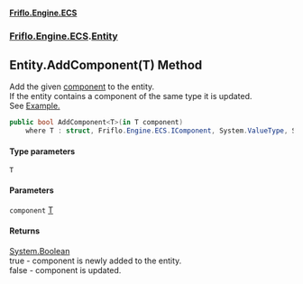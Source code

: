 #### [Friflo.Engine.ECS](index.md 'index')
### [Friflo.Engine.ECS](Friflo.Engine.ECS.md 'Friflo.Engine.ECS').[Entity](Entity.md 'Friflo.Engine.ECS.Entity')

## Entity.AddComponent<T>(T) Method

Add the given [component](Entity.AddComponent_T_(T).md#Friflo.Engine.ECS.Entity.AddComponent_T_(T).component 'Friflo.Engine.ECS.Entity.AddComponent<T>(T).component') to the entity.<br/>
If the entity contains a component of the same type it is updated.<br/>
See <a href="https://github.com/friflo/Friflo.Json.Fliox/wiki/Examples-~-General#component">Example.</a>

```csharp
public bool AddComponent<T>(in T component)
    where T : struct, Friflo.Engine.ECS.IComponent, System.ValueType, System.ValueType;
```
#### Type parameters

<a name='Friflo.Engine.ECS.Entity.AddComponent_T_(T).T'></a>

`T`
#### Parameters

<a name='Friflo.Engine.ECS.Entity.AddComponent_T_(T).component'></a>

`component` [T](Entity.AddComponent_T_(T).md#Friflo.Engine.ECS.Entity.AddComponent_T_(T).T 'Friflo.Engine.ECS.Entity.AddComponent<T>(T).T')

#### Returns
[System.Boolean](https://docs.microsoft.com/en-us/dotnet/api/System.Boolean 'System.Boolean')  
true - component is newly added to the entity.<br/> false - component is updated.